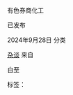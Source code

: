 有色券商化工

已发布

2024年9月28日
分类

[杂谈](http://localhost/testsite/category/%e6%9d%82%e8%b0%88/)
来自

白垩

标签：